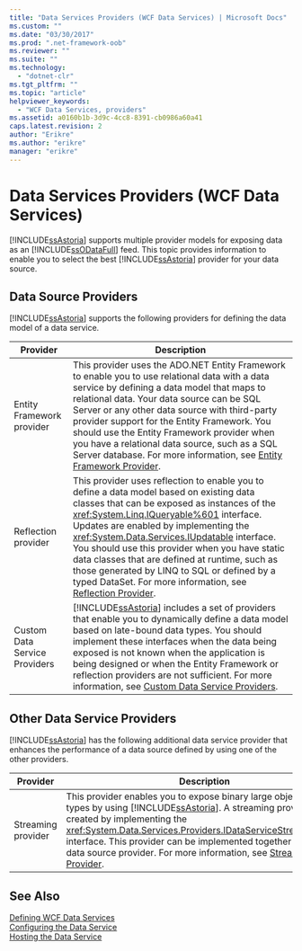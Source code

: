 ```yaml
---
title: "Data Services Providers (WCF Data Services) | Microsoft Docs"
ms.custom: ""
ms.date: "03/30/2017"
ms.prod: ".net-framework-oob"
ms.reviewer: ""
ms.suite: ""
ms.technology: 
  - "dotnet-clr"
ms.tgt_pltfrm: ""
ms.topic: "article"
helpviewer_keywords: 
  - "WCF Data Services, providers"
ms.assetid: a0160b1b-3d9c-4cc8-8391-cb0986a60a41
caps.latest.revision: 2
author: "Erikre"
ms.author: "erikre"
manager: "erikre"
---
```

# Data Services Providers (WCF Data Services)
[!INCLUDE[ssAstoria](../../../../includes/ssastoria-md.md)] supports multiple provider models for exposing data as an [!INCLUDE[ssODataFull](../../../../includes/ssodatafull-md.md)] feed. This topic provides information to enable you to select the best [!INCLUDE[ssAstoria](../../../../includes/ssastoria-md.md)] provider for your data source.  
  
## Data Source Providers  
 [!INCLUDE[ssAstoria](../../../../includes/ssastoria-md.md)] supports the following providers for defining the data model of a data service.  
  
|Provider|Description|  
|--------------|-----------------|  
|Entity Framework provider|This provider uses the ADO.NET Entity Framework to enable you to use relational data with a data service by defining a data model that maps to relational data. Your data source can be SQL Server or any other data source with third-party provider support for the Entity Framework. You should use the Entity Framework provider when you have a relational data source, such as a SQL Server database. For more information, see [Entity Framework Provider](../../../../docs/framework/data/wcf/entity-framework-provider-wcf-data-services.md).|  
|Reflection provider|This provider uses reflection to enable you to define a data model based on existing data classes that can be exposed as instances of the <xref:System.Linq.IQueryable%601> interface. Updates are enabled by implementing the <xref:System.Data.Services.IUpdatable> interface. You should use this provider when you have static data classes that are defined at runtime, such as those generated by LINQ to SQL or defined by a typed DataSet. For more information, see [Reflection Provider](../../../../docs/framework/data/wcf/reflection-provider-wcf-data-services.md).|  
|Custom Data Service Providers|[!INCLUDE[ssAstoria](../../../../includes/ssastoria-md.md)] includes a set of providers that enable you to dynamically define a data model based on late-bound data types. You should implement these interfaces when the data being exposed is not known when the application is being designed or when the Entity Framework or reflection providers are not sufficient. For more information, see [Custom Data Service Providers](../../../../docs/framework/data/wcf/custom-data-service-providers-wcf-data-services.md).|  
  
## Other Data Service Providers  
 [!INCLUDE[ssAstoria](../../../../includes/ssastoria-md.md)] has the following additional data service provider that enhances the performance of a data source defined by using one of the other providers.  
  
|Provider|Description|  
|--------------|-----------------|  
|Streaming provider|This provider enables you to expose binary large object data types by using [!INCLUDE[ssAstoria](../../../../includes/ssastoria-md.md)]. A streaming provider is created by implementing the <xref:System.Data.Services.Providers.IDataServiceStreamProvider> interface. This provider can be implemented together with any data source provider. For more information, see [Streaming Provider](../../../../docs/framework/data/wcf/streaming-provider-wcf-data-services.md).|  
  
## See Also  
 [Defining WCF Data Services](../../../../docs/framework/data/wcf/defining-wcf-data-services.md)   
 [Configuring the Data Service](../../../../docs/framework/data/wcf/configuring-the-data-service-wcf-data-services.md)   
 [Hosting the Data Service](../../../../docs/framework/data/wcf/hosting-the-data-service-wcf-data-services.md)